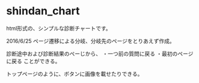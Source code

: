 # shindan_chart
html形式の、シンプルな診断チャートです。

2016/6/25
ページ遷移による分岐、分岐先のページをとりあえず作成。

診断途中および診断結果のぺーじから、
・一つ前の質問に戻る
・最初のページに戻る
ことができる。

トップページのように、ボタンに画像を載せたりできる。
